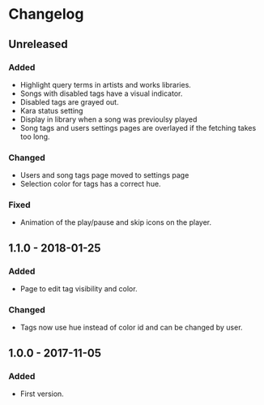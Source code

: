# Changelog

<!---
## 0.0.1 - 1970-01-01

### Added

- New stuff.

### Changed

- Changed stuff.

### Deprecated

- Deprecated stuff.

### Removed

- Removed stuff.

### Fixed

- Fixed stuff.

### Security

- Security related fix.
-->

## Unreleased

### Added

- Highlight query terms in artists and works libraries.
- Songs with disabled tags have a visual indicator.
- Disabled tags are grayed out.
- Kara status setting
- Display in library when a song was previoulsy played
- Song tags and users settings pages are overlayed if the fetching takes too long.

### Changed

- Users and song tags page moved to settings page
- Selection color for tags has a correct hue.

### Fixed

- Animation of the play/pause and skip icons on the player.

## 1.1.0 - 2018-01-25

### Added

- Page to edit tag visibility and color.

### Changed

- Tags now use hue instead of color id and can be changed by user.

## 1.0.0 - 2017-11-05

### Added

- First version.

